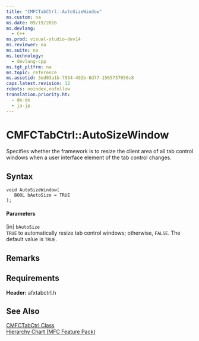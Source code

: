 ```yaml
---
title: "CMFCTabCtrl::AutoSizeWindow"
ms.custom: na
ms.date: 09/19/2016
ms.devlang: 
  - C++
ms.prod: visual-studio-dev14
ms.reviewer: na
ms.suite: na
ms.technology: 
  - devlang-cpp
ms.tgt_pltfrm: na
ms.topic: reference
ms.assetid: 3ed03a1b-7954-492b-8d77-1565737056c8
caps.latest.revision: 12
robots: noindex,nofollow
translation.priority.ht: 
  - de-de
  - ja-jp
---
```

# CMFCTabCtrl::AutoSizeWindow
Specifies whether the framework is to resize the client area of all tab control windows when a user interface element of the tab control changes.  
  
## Syntax  
  
```  
void AutoSizeWindow(  
   BOOL bAutoSize = TRUE  
);  
```  
  
#### Parameters  
 [in] `bAutoSize`  
 `TRUE` to automatically resize tab control windows; otherwise, `FALSE`. The default value is `TRUE`.  
  
## Remarks  
  
## Requirements  
 **Header:** afxtabctrl.h  
  
## See Also  
 [CMFCTabCtrl Class](../vs140/CMFCTabCtrl-Class.md)   
 [Hierarchy Chart (MFC Feature Pack)](../vs140/Hierarchy-Chart.md)